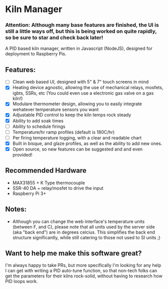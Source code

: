 # Kiln Manager

### Attention: Although many base features are finished, the UI is still a little ways off, but this is being worked on quite rapidly, so be sure to star and check back later!

A PID based kiln manager, written in Javascript (NodeJS), designed for deployment to Raspberry Pis.

## Features:

- [ ] Clean web based UI, designed with 5" & 7" touch screens in mind
- [x] Heating device agnostic, allowing the use of mechanical relays, mosfets, igbts, SSRs, etc (You could even use a electronic gas valve on a gas kiln!)
- [x] Modulare thermometer design, allowing you to easily integrate wehatever temperature sensors you want
- [x] Adjustable PID control to keep the kiln temps rock steady
- [x] Ability to add soak times
- [ ] Ability to schedule firings
- [ ] Temperature/hr ramp profiles (default is 180C/hr)
- [ ] Per firing temperature logging, with a clear and readable chart
- [x] Built in bisque, and glaze profiles, as well as the ability to add new ones.
- [x] Open source, so new features can be suggested and and even provided!

## Recommended Hardware

- MAX31855 + K Type thermocouple
- SSR-40 DA + relay/mosfet to drive the input
- Raspberry Pi 3+

## Notes:

- Although you can change the web interface's temperature units (between F, and C), please note that all units used by the server side (aka "back end") are in degrees celcius.
  This simplifies the back end structure significantly, while still catering to those not used to SI units ;)

## Want to help me make this software great?

I'm always happy to take PRs, but more specifically I'm looking for any help I can get
with writing a PID auto-tune function, so that non-tech folks can get the parameters for
their kilns rock-solid, without having to research how PID loops work.